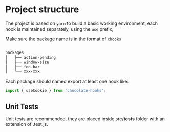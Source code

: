 # Project structure

The project is based on `yarn` to build a basic working environment, each hook is maintained separately, using the `use` prefix,

Make sure the package name is in the format of `chooks`

```bash

packages
│   ├── action-pending
│   ├── window-size
│   ├── foo-bar
│   └── xxx-xxx

```

Each package should named export at least one hook like:

```js
import { useCookie } from 'chocolate-hooks';
```

## Unit Tests

Unit tests are recommended, they are placed inside src/__tests__ folder with an extension of .test.js.
